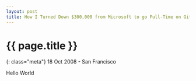 ```yaml
---
layout: post
title: How I Turned Down $300,000 from Microsoft to go Full-Time on GitHub
---
```


# {{ page.title }}

{: class="meta"} 18 Oct 2008 - San Francisco

Hello World